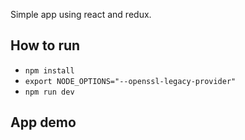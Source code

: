 Simple app using react and redux.

## How to run

- `npm install`
- `export NODE_OPTIONS="--openssl-legacy-provider"`
- `npm run dev`

## App demo

